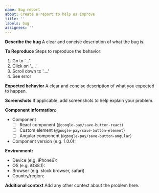 ```yaml
---
name: Bug report
about: Create a report to help us improve
title: ''
labels: bug
assignees: ''
---
```


**Describe the bug** A clear and concise description of what the bug is.

**To Reproduce** Steps to reproduce the behavior:

1. Go to '...'
2. Click on '....'
3. Scroll down to '....'
4. See error

**Expected behavior** A clear and concise description of what you expected to happen.

**Screenshots** If applicable, add screenshots to help explain your problem.

**Component information:**

- Component
  - [ ] React component (`@google-pay/save-button-react`)
  - [ ] Custom element (`@google-pay/save-button-element`)
  - [ ] Angular component (`@google-pay/save-button-angular`)
- Component version (e.g. 1.0.0):

**Environment:**

- Device (e.g. iPhone6):
- OS (e.g. iOS8.1):
- Browser (e.g. stock browser, safari)
- Country/region:

**Additional context** Add any other context about the problem here.

